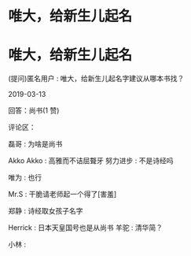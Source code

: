 # 唯大，给新生儿起名

# 唯大，给新生儿起名

(提问)匿名用户 : 唯大，给新生儿起名字建议从哪本书找？

2019-03-13

回答：尚书(1 赞)

评论区：

磊哥 : 为啥是尚书

Akko Akko : 高雅而不诘屈聱牙 努力进步 : 不是诗经吗

唯为 : 也行

Mr.S : 干脆请老师起一个得了[害羞]

郑静 : 诗经取女孩子名字

Herrick : 日本天皇国号也是从尚书 羊驼 : 清华简？

小林 :